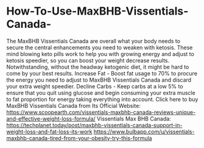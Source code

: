# How-To-Use-MaxBHB-Vissentials-Canada-
The MaxBHB Vissentials Canada are overall what your body needs to secure the central enhancements you need to weaken with ketosis. These mind blowing keto pills work to help you with growing energy and adjust to ketosis speedier, so you can boost your weight decrease results. Notwithstanding, without the headway ketogenic diet, it might be hard to come by your best results. Increase Fat - Boost fat usage to 70% to procure the energy you need to adjust to MaxBHB Vissentials Canada and discard your extra weight speedier. Decline Carbs - Keep carbs at a low 5% to ensure that you quit using glucose and begin consuming your extra muscle to fat proportion for energy taking everything into account. Click here to buy MaxBHB Vissentials Canada from Its Official Website: https://www.scoopearth.com/vissentials-maxbhb-canada-reviews-unique-and-effective-weight-loss-formula/  Vissentials Max BHB Canada: https://techplanet.today/post/maxbhb-vissentials-canada-support-in-weight-loss-and-fat-loss-its-work  https://www.bulbapp.com/u/vissentials-maxbhb-canada-tired-from-your-obesity-try-this-formula
